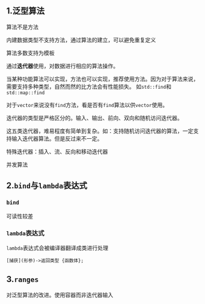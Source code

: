## 1.泛型算法
算法不是方法
 
内建数据类型不支持方法，通过算法的建立，可以避免重复定义

算法多数支持为模板

通过**迭代器**使用，对数据进行相应的算法操作。

当某种功能算法可以实现，方法也可以实现，推荐使用方法。因为对于算法来说，需要支持多种类型，自然而然的比方法会有性能损失。
如`std::find`和`std::map::find`

对于`vector`来说没有`find`方法，看是否有`find`算法以供`vector`使用。

迭代器的类型是严格区分的。输入、输出、前向、双向和随机访问迭代器。

这五类迭代器，难易程度有简单到复杂。如：支持随机访问迭代器的算法，一定支持输入迭代器算法。但是反过来不一定。

特殊迭代器：插入、流、反向和移动迭代器

并发算法

## 2.`bind`与`lambda`表达式

### `bind`
可读性较差

### `lambda`表达式

`lambda`表达式会被编译器翻译成类进行处理

`[捕获](形参)->返回类型 {函数体};`

## 3.`ranges`
对泛型算法的改进。使用容器而非迭代器输入
